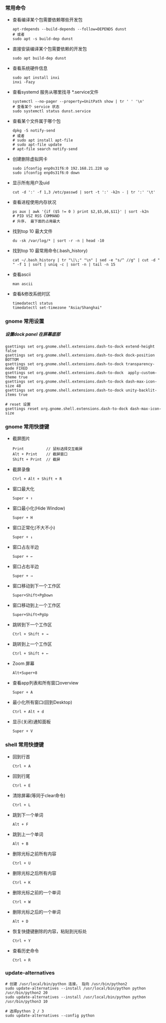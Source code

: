 ### 常用命令

+ 查看编译某个包需要依赖哪些开发包
  ``` shell
  apt-rdepends --build-depends --follow=DEPENDS dunst
  # 或者
  sudo apt -s build-dep dunst
  ```
+ 直接安装编译某个包需要依赖的开发包
  ``` shell
  sudo apt build-dep dunst
  ```
+ 查看系统硬件信息
  ```
  sudo apt install inxi
  inxi -Fazy
  ```

+ 查看systemd 服务从哪里找寻 *.service文件
  ``` shell
  systemctl --no-pager --property=UnitPath show | tr ' ' '\n'
  # 查看某个 service 状态
  sudo systemctl status dunst.service
  ```
+ 查看某个文件属于哪个包
  ``` shell
  dpkg -S notify-send
  # 或者 
  # sudo apt install apt-file
  # sudo apt-file update
  # apt-file search notify-send
  ```
+ 创建删除虚拟网卡
  ```
  sudo ifconfig enp0s31f6:0 192.168.21.228 up
  sudo ifconfig enp0s31f6:0 down
  ```
+ 显示所有用户及uid
  ```
  cut -d ':' -f 1,3 /etc/passwd | sort -t ':' -k2n - | tr ':' '\t'
  ```
+ 查看进程使用内存状况
  ```
  ps aux | awk '{if ($5 != 0 ) print $2,$5,$6,$11}' | sort -k2n
  # PID VSZ RSS COMMAND
  # 升序， 最下面的占用最大
  ```
+ 找到top 10 最大文件
  ```
  du -sk /var/log/* | sort -r -n | head -10
  ```
+ 找到top 10 最常用命令(.bash_history)
  ```
  cat ~/.bash_history | tr "\|\;" "\n" | sed -e "s/^ //g" | cut -d " " -f 1 | sort | uniq -c | sort -n | tail -n 15
  ```
+ 查看ascii
  ```
  man ascii
  ```
+ 查看&修改系统时区
  ```
  timedatectl status
  timedatectl set-timezone "Asia/Shanghai"
  ```

### gnome 常用设置

##### 设置dock panel 在屏幕底部

``` shell
gsettings set org.gnome.shell.extensions.dash-to-dock extend-height false
gsettings set org.gnome.shell.extensions.dash-to-dock dock-position BOTTOM
gsettings set org.gnome.shell.extensions.dash-to-dock transparency-mode FIXED
gsettings set org.gnome.shell.extensions.dash-to-dock  apply-custom-theme true
gsettings set org.gnome.shell.extensions.dash-to-dock dash-max-icon-size 48
gsettings set org.gnome.shell.extensions.dash-to-dock unity-backlit-items true

# reset 设置
gsettings reset org.gnome.shell.extensions.dash-to-dock dash-max-icon-size
```

### gnome 常用快捷键
+ 截屏图片
  ```
  Print          // 鼠标选择交互截屏
  Alt + Print    // 截屏窗口
  Shift + Print  // 截屏
  ``` 
+ 截屏录像
  ``` 
  Ctrl + Alt + Shift + R
  ```
+ 窗口最大化
  ```
  Super + ↑
  ```
+ 窗口最小化(Hide Window)
  ```
  Super + H
  ```
+ 窗口正常化(不大不小)
  ```
  Super + ↓
  ```
+ 窗口占左半边
  ```
  Super + ←
  ```
+ 窗口占右半边
  ```
  Super + →
  ```
+ 窗口移动到下一个工作区
  ```
  Super+Shift+PgDown
  ```
+ 窗口移动到上一个工作区
  ```
  Super+Shift+PgUp
  ```
+ 跳转到下一个工作区
  ```
  Ctrl + Shift + →
  ```
+ 跳转到上一个工作区
  ```
  Ctrl + Shift + ←
  ```
+ Zoom 屏幕
  ```
  Alt+Super+8
  ```
+ 查看app列表和所有窗口overview
  ```
  Super + A
  ```
+ 最小化所有窗口(回到Desktop)
  ```
  Ctrl + Alt + d
  ```
+ 显示(关闭)通知面板
  ```
  Super + V
  ```


### shell 常用快捷键
+ 回到行首
  ```
  Ctrl + A
  ```
+ 回到行尾
  ```
  Ctrl + E
  ```
+ 清除屏幕(等同于clear命令)
  ```
  Ctrl + L
  ```
+ 跳到下一个单词
  ```
  Alt + F
  ```
+ 跳到上一个单词
  ```
  Alt + B
  ```
+ 删除光标之前所有内容
  ```
  Ctrl + U
  ```
+ 删除光标之后所有内容
  ```
  Ctrl + K
  ```
+ 删除光标之前的一个单词
  ```
  Ctrl + W
  ```
+ 删除光标之后的一个单词
  ```
  Alt + D
  ```
+ 恢复快捷键删除的内容，粘贴到光标处
  ```
  Ctrl + Y
  ```
+ 查看历史命令
  ```
  Ctrl + R
  ```

### update-alternatives
  ```
  # 创建 /usr/local/bin/python 连接， 指向 /usr/bin/python2
  sudo update-alternatives --install /usr/local/bin/python python /usr/bin/python2 20
  sudo update-alternatives --install /usr/local/bin/python python /usr/bin/python3 10

  # 选择python 2 / 3
  sudo update-alternatives --config python
  ```
